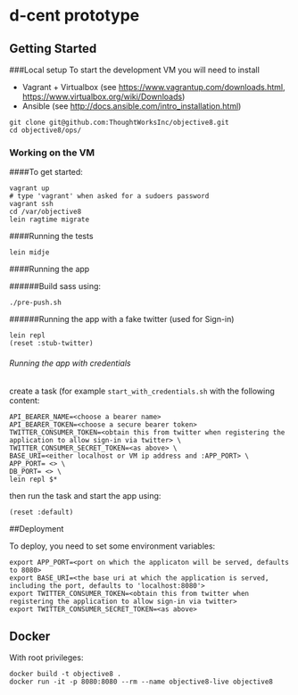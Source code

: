 # d-cent prototype

## Getting Started

###Local setup
To start the development VM you will need to install
- Vagrant + Virtualbox (see https://www.vagrantup.com/downloads.html, https://www.virtualbox.org/wiki/Downloads)
- Ansible (see http://docs.ansible.com/intro_installation.html)

```
git clone git@github.com:ThoughtWorksInc/objective8.git
cd objective8/ops/
```

### Working on the VM
####To get started:

```
vagrant up
# type 'vagrant' when asked for a sudoers password
vagrant ssh
cd /var/objective8
lein ragtime migrate
```

####Running the tests

```
lein midje
```

####Running the app

######Build sass using:
```
./pre-push.sh
```

######Running the app with a fake twitter (used for Sign-in) 
```
lein repl
(reset :stub-twitter)
```

###### Running the app with credentials
create a task (for example `start_with_credentials.sh` with the following content:

```
API_BEARER_NAME=<choose a bearer name>
API_BEARER_TOKEN=<choose a secure bearer token>
TWITTER_CONSUMER_TOKEN=<obtain this from twitter when registering the application to allow sign-in via twitter> \
TWITTER_CONSUMER_SECRET_TOKEN=<as above> \
BASE_URI=<either localhost or VM ip address and :APP_PORT> \
APP_PORT= <> \
DB_PORT= <> \
lein repl $*
```
then run the task and start the app using:
```
(reset :default)
```

##Deployment

To deploy, you need to set some environment variables:
```
export APP_PORT=<port on which the applicaton will be served, defaults to 8080>
export BASE_URI=<the base uri at which the application is served, including the port, defaults to 'localhost:8080'>
export TWITTER_CONSUMER_TOKEN=<obtain this from twitter when registering the application to allow sign-in via twitter>
export TWITTER_CONSUMER_SECRET_TOKEN=<as above>
```
## Docker

With root privileges:
```
docker build -t objective8 .
docker run -it -p 8080:8080 --rm --name objective8-live objective8
```

